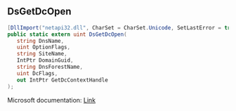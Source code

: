 ## DsGetDcOpen

```csharp
[DllImport("netapi32.dll", CharSet = CharSet.Unicode, SetLastError = true)]
public static extern uint DsGetDcOpen(
   string DnsName,
   uint OptionFlags,
   string SiteName,
   IntPtr DomainGuid,
   string DnsForestName,
   uint DcFlags,
   out IntPtr GetDcContextHandle
);
```

Microsoft documentation: [Link](https://docs.microsoft.com/en-us/windows/win32/api/dsgetdc/nf-dsgetdc-dsgetdcopenw)
